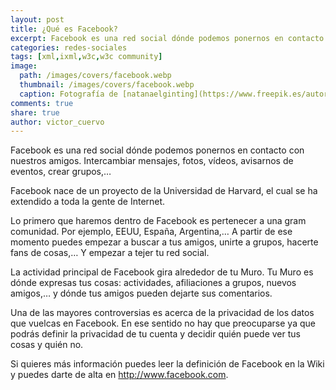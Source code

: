 ```yaml
---
layout: post
title: ¿Qué es Facebook?
excerpt: Facebook es una red social dónde podemos ponernos en contacto con nuestros amigos. Intercambiar mensajes, fotos, vídeos, avisarnos de eventos, crear grupos,….
categories: redes-sociales
tags: [xml,ixml,w3c,w3c community]
image:
  path: /images/covers/facebook.webp
  thumbnail: /images/covers/facebook.webp
  caption: Fotografía de [natanaelginting](https://www.freepik.es/autor/natanaelginting)
comments: true
share: true
author: victor_cuervo
---
```




Facebook es una red social dónde podemos ponernos en contacto con nuestros amigos. Intercambiar mensajes, fotos, vídeos, avisarnos de eventos, crear grupos,…

Facebook nace de un proyecto de la Universidad de Harvard, el cual se ha extendido a toda la gente de Internet.

Lo primero que haremos dentro de Facebook es pertenecer a una gram comunidad. Por ejemplo, EEUU, España, Argentina,… A partir de ese momento puedes empezar a buscar a tus amigos, unirte a grupos, hacerte fans de cosas,… Y empezar a tejer tu red social.

La actividad principal de Facebook gira alrededor de tu Muro. Tu Muro es dónde expresas tus cosas: actividades, afiliaciones a grupos, nuevos amigos,… y dónde tus amigos pueden dejarte sus comentarios.

Una de las mayores controversias es acerca de la privacidad de los datos que vuelcas en Facebook. En ese sentido no hay que preocuparse ya que podrás definir la privacidad de tu cuenta y decidir quién puede ver tus cosas y quién no.

Si quieres más información puedes leer la definición de Facebook en la Wiki y puedes darte de alta en http://www.facebook.com.